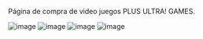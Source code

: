 Página de compra de video juegos PLUS ULTRA! GAMES.

![image](https://github.com/Manueljogu/VIDEOS_JUEGOS_2/assets/106397512/8c48a362-69c4-4059-a69a-1d2fe3ab22dc)
![image](https://github.com/Manueljogu/VIDEOS_JUEGOS_2/assets/106397512/fee0187f-e875-4f79-bbbf-e8fe5422892f)
![image](https://github.com/Manueljogu/VIDEOS_JUEGOS_2/assets/106397512/3a3f726b-e6d4-4c27-812c-b8ef0a9e384c)
![image](https://github.com/Manueljogu/VIDEOS_JUEGOS_2/assets/106397512/47103d98-6412-4ab8-8294-0220e7d9ceca)
